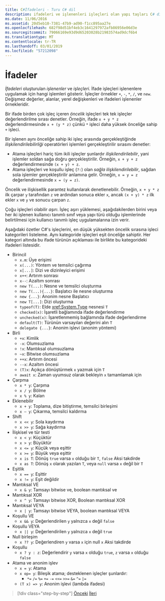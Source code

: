 ```yaml
---
title: C#İfadeleri - Turu C# dil
description: ifadeleri ve işlenenleri işleçleri olan yapı taşları C# dil
ms.date: 11/06/2016
ms.assetid: 20d5eb10-7381-47b9-ad90-f1cc895aa27e
ms.openlocfilehash: 682f98d51bf4eb3c1641297972afb86956e06d3e
ms.sourcegitcommit: 79066169e93d9d65203028b21983574ad9dcf6b4
ms.translationtype: MT
ms.contentlocale: tr-TR
ms.lasthandoff: 03/01/2019
ms.locfileid: "57212098"
---
```

# <a name="expressions"></a>İfadeler

*İfadeleri* oluşturulan *işlenenler* ve *işleçleri*. İfade işleçleri işlenenlere uygulamak için hangi işlemleri gösterir. İşleçler örnekler `+`, `-`, `*`, `/`, ve `new`. Değişmez değerler, alanlar, yerel değişkenleri ve ifadeleri işlenenler örnekleridir.

Bir ifade birden çok işleç içeren *öncelik* işleçleri tek tek işleçler değerlendirilme sırası denetler. Örneğin, ifade `x + y * z` değerlendirmesinde `x + (y * z)` çünkü `*` işleci daha yüksek önceliğe sahip `+` işleci.

Bir işlenen aynı önceliğe sahip iki işleç arasında gerçekleştiğinde *ilişkilendirilebilirliği* operatörleri işlemleri gerçekleştirilir sırasını denetler:

*   Atama işleçleri hariç tüm ikili işleçler şunlardır *ilişkilendirilebilir*, yani işlemler soldan sağa doğru gerçekleştirilir. Örneğin, `x + y + z` değerlendirmesinde `(x + y) + z`.
*   Atama işleçleri ve koşullu işleç (`?:`) olan *sağla ilişkilendirilebilir*, sağdan sola işlemler gerçekleştirilir anlamına gelir. Örneğin, `x = y = z` değerlendirmesinde `x = (y = z)`.

Öncelik ve ilişkisellik parantez kullanılarak denetlenebilir. Örneğin, `x + y * z` ilk çarpar `y` tarafından `z` ve ardından sonuca ekler `x`, ancak `(x + y) * z` ilk ekler `x` ve `y` ve sonucu çarpan `z`.

Çoğu işleçleri olabilir *aşırı*. İşleç aşırı yüklemesi, aşağıdakilerden birini veya her iki işlenen kullanıcı tanımlı sınıf veya yapı türü olduğu işlemlerinde belirtilmesi için kullanıcı tanımlı işleç uygulamalarına izin verir.

Aşağıdaki özetler C#'s işleçlerini, en düşük yüksekten öncelik sırasına işleci kategorileri listeleme. Aynı kategoride işleçleri eşit önceliğe sahiptir. Her kategori altında bu ifade türünün açıklaması ile birlikte bu kategorideki ifadeleri listesidir.

* Birincil
    - `x.m`: Üye erişimi
    - `x(...)`: Yöntem ve temsilci çağırma
    - `x[...]`: Dizi ve dizinleyici erişimi
    - `x++`: Artırım sonrası
    - `x--`: Azaltım sonrası
    - `new T(...)`: Nesne ve temsilci oluşturma
    - `new T(...){...}`: Başlatıcı ile nesne oluşturma
    - `new {...}`:  Anonim nesne Başlatıcı
    - `new T[...]`: Dizi oluşturma
    - `typeof(T)`: Elde <xref:System.Type> nesnesi `T`
    - `checked(x)`: İşaretli bağlamında ifade değerlendirme
    - `unchecked(x)`: İşaretlenmemiş bağlamında ifade değerlendirme
    - `default(T)`: Türünün varsayılan değerini alın `T`
    - `delegate {...}`: Anonim işlevi (anonim yöntemi)
* Birli
    - `+x`: Kimlik
    - `-x`: Olumsuzlama
    - `!x`: Mantıksal olumsuzlama
    - `~x`: Bitwise olumsuzlama
    - `++x`: Artırım öncesi
    - `--x`: Azaltım öncesi
    - `(T)x`: Açıkça dönüştürmek `x` yazmak için `T`
    - `await x`: Zaman uyumsuz olarak bekleyin `x` tamamlamak için
* Çarpma
    - `x * y`: Çarpma
    - `x / y`: Bölme
    - `x % y`: Kalan
* Eklenebilir
    - `x + y`: Toplama, dize bitiştirme, temsilci birleşimi
    - `x – y`: Çıkarma, temsilci kaldırma
* Shift
    - `x << y`: Sola kaydırma
    - `x >> y`: Sağa kaydırma
* İlişkisel ve tür testi
    - `x < y`: Küçüktür
    - `x > y`: Büyüktür
    - `x <= y`: Küçük veya eşittir
    - `x >= y`: Büyük veya eşittir
    - `x is T`: Dönüş `true` varsa `x` olduğu bir `T`, `false` Aksi takdirde
    - `x as T`: Dönüş `x` olarak yazılan `T`, veya `null` varsa `x` değil bir `T`
* Eşitlik
    - `x == y`: Eşittir
    - `x != y`: Eşit değildir
* Mantıksal VE
    - `x & y`: Tamsayı bitwise ve, boolean mantıksal ve
* Mantıksal XOR
    - `x ^ y`: Tamsayı bitwise XOR, Boolean mantıksal XOR
* Mantıksal VEYA
    - `x | y`: Tamsayı bitwise VEYA, boolean mantıksal VEYA
* Koşullu VE
    - `x && y`: Değerlendirilen `y` yalnızca `x` değil `false`
* Koşullu VEYA
    - `x || y`: Değerlendirilen `y` yalnızca `x` değil `true`
* Null birleşim
    - `x ?? y`: Değerlendiren `y` varsa `x` için null `x` Aksi takdirde
* Koşullu
    - `x ? y : z`: Değerlendirir `y` varsa `x` olduğu `true`, `z` varsa `x` olduğu `false`
* Atama ve anonim işlev
    - `x = y`: Atama
    - `x op= y`: Bileşik atama; desteklenen işleçler şunlardır:
        - `*=`   `/=`   `%=`   `+=`   `-=`   `<<=`   `>>=`   `&=`  `^=`  `|=`
    - `(T x) => y`: Anonim işlevi (lambda ifadesi)

> [!div class="step-by-step"]
> [Önceki](types-and-variables.md)
> [İleri](statements.md)